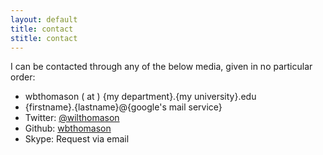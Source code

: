 ```yaml
---
layout: default
title: contact
stitle: contact
---
```

I can be contacted through any of the below media, given in no particular order:

* wbthomason ( at ) {my department}.{my university}.edu
* {firstname}.{lastname}@{google's mail service}
* Twitter: [@wilthomason](https://twitter.com/wilthomason)
* Github: [wbthomason](https://github.com/wbthomason)
* Skype: Request via email
